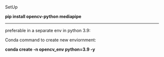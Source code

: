 SetUp

**pip install opencv-python mediapipe**

------------------------------------------

preferable in a separate env in python 3.9:

Conda command to create new enviornment:

**conda create -n opencv_env python=3.9 -y**   

